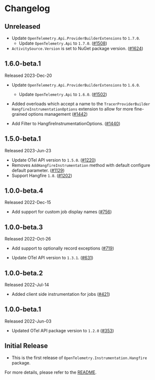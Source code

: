 # Changelog

## Unreleased

* Update `OpenTelemetry.Api.ProviderBuilderExtensions` to `1.7.0`.
  * Update `OpenTelemetry.Api` to `1.7.0`.
  ([#1508](https://github.com/open-telemetry/opentelemetry-dotnet-contrib/pull/1508))
* `ActivitySource.Version` is set to NuGet package version.
  ([#1624](https://github.com/open-telemetry/opentelemetry-dotnet-contrib/pull/1624))

## 1.6.0-beta.1

Released 2023-Dec-20

* Update `OpenTelemetry.Api.ProviderBuilderExtensions` to `1.6.0`.
  * Update `OpenTelemetry.Api` to `1.6.0`.
  ([#1502](https://github.com/open-telemetry/opentelemetry-dotnet-contrib/pull/1502))

* Added overloads which accept a name to the `TracerProviderBuilder`
  `HangfireInstrumentationOptions` extension to allow for more fine-grained
  options management
  ([#1442](https://github.com/open-telemetry/opentelemetry-dotnet-contrib/pull/1442))

* Add Filter to HangfireInstrumentationOptions.
  ([#1440](https://github.com/open-telemetry/opentelemetry-dotnet-contrib/pull/1440))

## 1.5.0-beta.1

Released 2023-Jun-23

* Update OTel API version to `1.5.0`.
  ([#1220](https://github.com/open-telemetry/opentelemetry-dotnet-contrib/pull/1220))
* Removes `AddHangfireInstrumentation` method with default configure default parameter.
  ([#1129](https://github.com/open-telemetry/opentelemetry-dotnet-contrib/pull/1129))
* Support Hangfire `1.8`.
  ([#1202](https://github.com/open-telemetry/opentelemetry-dotnet-contrib/pull/1202))

## 1.0.0-beta.4

Released 2022-Dec-15

* Add support for custom job display names
  ([#756](https://github.com/open-telemetry/opentelemetry-dotnet-contrib/pull/756))

## 1.0.0-beta.3

Released 2022-Oct-26

* Add support to optionally record exceptions
  ([#719](https://github.com/open-telemetry/opentelemetry-dotnet-contrib/pull/719))

* Update OTel API version to `1.3.1`.
  ([#631](https://github.com/open-telemetry/opentelemetry-dotnet-contrib/pull/631))

## 1.0.0-beta.2

Released 2022-Jul-14

* Added client side instrumentation for jobs
  ([#421](https://github.com/open-telemetry/opentelemetry-dotnet-contrib/pull/421))

## 1.0.0-beta.1

Released 2022-Jun-03

* Updated OTel API package version to `1.2.0`
  ([#353](https://github.com/open-telemetry/opentelemetry-dotnet-contrib/pull/353))

## Initial Release

* This is the first release of `OpenTelemetry.Instrumentation.Hangfire` package.

For more details, please refer to the [README](README.md).
